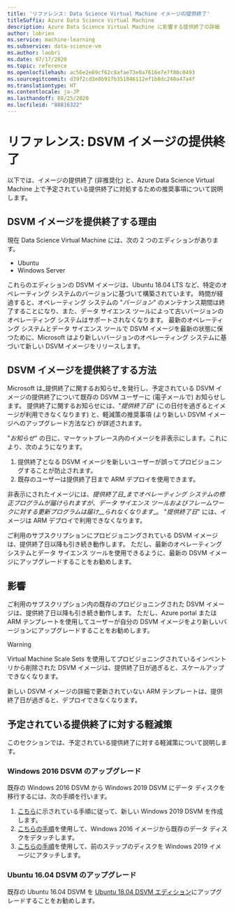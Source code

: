 ```yaml
---
title: 'リファレンス: Data Science Virtual Machine イメージの提供終了'
titleSuffix: Azure Data Science Virtual Machine
description: Azure Data Science Virtual Machine に影響する提供終了の詳細
author: lobrien
ms.service: machine-learning
ms.subservice: data-science-vm
ms.author: laobri
ms.date: 07/17/2020
ms.topic: reference
ms.openlocfilehash: ac56e2e69cf62c8afae73e0a7616e7e7f80c0493
ms.sourcegitcommit: d39f2cd3e0b917b351046112ef1b8dc240a47a4f
ms.translationtype: HT
ms.contentlocale: ja-JP
ms.lasthandoff: 08/25/2020
ms.locfileid: "88816322"
---
```

# <a name="reference-retirements-of-dsvm-images"></a>リファレンス: DSVM イメージの提供終了

以下では、イメージの提供終了 (非推奨化) と、Azure Data Science Virtual Machine 上で予定されている提供終了に対処するための推奨事項について説明します。

## <a name="why-we-retire-dsvm-images"></a>DSVM イメージを提供終了する理由

現在 Data Science Virtual Machine には、次の 2 つのエディションがあります。

* Ubuntu
* Windows Server

これらのエディションの DSVM イメージは、Ubuntu 18.04 LTS など、特定のオペレーティング システムのバージョンに基づいて構築されています。 時間が経過すると、オペレーティング システムの "_バージョン_" のメンテナンス期間は終了することになり、また、データ サイエンス ツールによって古いバージョンのオペレーティング システムはサポートされなくなります。 最新のオペレーティング システムとデータ サイエンス ツールで DSVM イメージを最新の状態に保つために、Microsoft はより新しいバージョンのオペレーティング システムに基づいて新しい DSVM イメージをリリースします。

## <a name="how-we-retire-dsvm-images"></a>DSVM イメージを提供終了する方法

Microsoft は_提供終了に関するお知らせ_を発行し、予定されている DSVM イメージの提供終了について既存の DSVM ユーザーに (電子メールで) お知らせします。 提供終了に関するお知らせには、"_提供終了日_" (この日付を過ぎるとイメージが利用できなくなります) と、軽減策の推奨事項 (より新しい DSVM イメージへのアップグレード方法など) が詳述されます。

"_お知らせ_" の日に、マーケットプレース内のイメージを非表示にします。これにより、次のようになります。

1. 提供終了となる DSVM イメージを新しいユーザーが誤ってプロビジョニングすることが防止されます。
2. 既存のユーザーは提供終了日まで ARM デプロイを使用できます。

非表示にされたイメージには、_提供終了日_までオペレーティング システムの修正プログラムが届けられますが、データ サイエンス ツールおよびフレームワークに対する更新プログラムは届け__られなくなります__。 "_提供終了日_" には、イメージは ARM デプロイで利用できなくなります。

ご利用のサブスクリプションにプロビジョニングされている DSVM イメージは、提供終了日以降も引き続き動作します。 ただし、最新のオペレーティング システムとデータ サイエンス ツールを使用できるように、最新の DSVM イメージにアップグレードすることをお勧めします。

## <a name="impact"></a>影響

ご利用のサブスクリプション内の既存のプロビジョニングされた DSVM イメージは、提供終了日以降も引き続き動作します。 ただし、Azure portal または ARM テンプレートを使用してユーザーが自分の DSVM イメージをより新しいバージョンにアップグレードすることをお勧めします。

> [!WARNING]
> Virtual Machine Scale Sets を使用してプロビジョニングされているインベントリから削除された DSVM イメージは、提供終了日が過ぎると、スケールアップできなくなります。
>
> 新しい DSVM イメージの詳細で更新されていない ARM テンプレートは、提供終了日が過ぎると、デプロイできなくなります。

## <a name="mitigating-upcoming-retirements"></a>予定されている提供終了に対する軽減策

このセクションでは、予定されている提供終了に対する軽減策について説明します。

### <a name="upgrade-windows-2016-dsvm"></a>Windows 2016 DSVM のアップグレード

既存の Windows 2016 DSVM から Windows 2019 DSVM にデータ ディスクを移行するには、次の手順を行います。

1. [こちら](./provision-vm.md#create-your-dsvm)に示されている手順に従って、新しい Windows 2019 DSVM を作成します。
1. [こちらの手順](../../virtual-machines/windows/detach-disk.md)を使用して、Windows 2016 イメージから既存のデータ ディスクをデタッチします。
1. [こちらの手順](../../virtual-machines/windows/attach-disk-ps.md#attach-an-existing-data-disk-to-a-vm)を使用して、前のステップのディスクを Windows 2019 イメージにアタッチします。

### <a name="upgrade-ubuntu-1604-dsvm"></a>Ubuntu 16.04 DSVM のアップグレード

既存の Ubuntu 16.04 DSVM を [Ubuntu 18.04 DSVM エディション](./dsvm-ubuntu-intro.md)にアップグレードすることをお勧めします。
